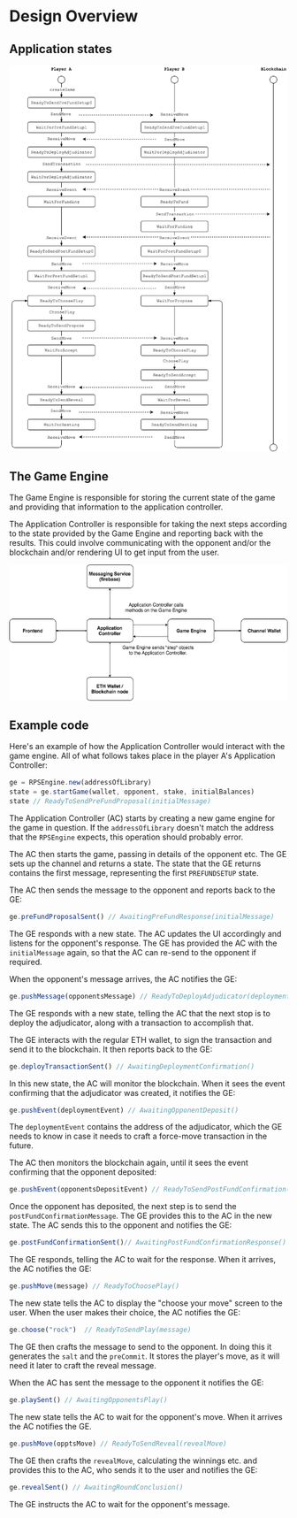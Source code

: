 # Design Overview

## Application states

![States diagram](./rock-paper-scissors-states.png)

## The Game Engine

The Game Engine is responsible for storing the current state of the game and providing that information to the application controller.

The Application Controller is responsible for taking the next steps according to the state provided by the Game Engine and reporting back with the results. This could involve communicating with the opponent and/or the blockchain and/or rendering UI to get input from the user.

![Architecture diagram](./architecture.png)

## Example code

Here's an example of how the Application Controller would interact with the game engine. All of what follows takes place in the player A's Application Controller:

```js
ge = RPSEngine.new(addressOfLibrary)
state = ge.startGame(wallet, opponent, stake, initialBalances)
state // ReadyToSendPreFundProposal(initialMessage)
```
The Application Controller (AC) starts by creating a new game engine for the game in question. If the `addressOfLibrary` doesn't match the address that the `RPSEngine` expects, this operation should probably error.

The AC then starts the game, passing in details of the opponent etc. The GE sets up the channel and returns a state. The state that the GE returns contains the first message, representing the first `PREFUNDSETUP` state.

The AC then sends the message to the opponent and reports back to the GE:
```js
ge.preFundProposalSent() // AwaitingPreFundResponse(initialMessage)
```
The GE responds with a new state. The AC updates the UI accordingly and listens for the opponent's response. The GE has provided the AC with the `initialMessage` again, so that the AC can re-send to the opponent if required.

When the opponent's message arrives, the AC notifies the GE:
```js
ge.pushMessage(opponentsMessage) // ReadyToDeployAdjudicator(deploymentTransaction)
```
The GE responds with a new state, telling the AC that the next stop is to deploy the adjudicator, along with a transaction to accomplish that.

The GE interacts with the regular ETH wallet, to sign the transaction and send it to the blockchain. It then reports back to the GE:
```js
ge.deployTransactionSent() // AwaitingDeploymentConfirmation()
```
In this new state, the AC will monitor the blockchain. When it sees the event confirming that the adjudicator was created, it notifies the GE:
```js
ge.pushEvent(deploymentEvent) // AwaitingOpponentDeposit()
```
The `deploymentEvent` contains the address of the adjudicator, which the GE needs to know in case it needs to craft a force-move transaction in the future.

The AC then monitors the blockchain again, until it sees the event confirming that the opponent deposited:
```js
ge.pushEvent(opponentsDepositEvent) // ReadyToSendPostFundConfirmation(postFundConfirmationMessage)
```
Once the opponent has deposited, the next step is to send the `postFundConfirmationMessage`. The GE provides this to the AC in the new state. The AC sends this to the opponent and notifies the GE:
```js
ge.postFundConfirmationSent()// AwaitingPostFundConfirmationResponse()
```
The GE responds, telling the AC to wait for the response. When it arrives, the AC notifies the GE:
```js
ge.pushMove(message) // ReadyToChoosePlay()
```
The new state tells the AC to display the "choose your move" screen to the user. When the user makes their choice, the AC notifies the GE:
```js
ge.choose("rock")  // ReadyToSendPlay(message)
```
The GE then crafts the message to send to the opponent. In doing this it generates the `salt` and the `preCommit`. It stores the player's move, as it will need it later to craft the reveal message.

When the AC has sent the message to the opponent it notifies the GE:
```js
ge.playSent() // AwaitingOpponentsPlay()
```
The new state tells the AC to wait for the opponent's move. When it arrives the AC notifies the GE.
```js
ge.pushMove(opptsMove) // ReadyToSendReveal(revealMove)
```
The GE then crafts the `revealMove`, calculating the winnings etc. and provides this to the AC, who sends it to the user and notifies the GE:
```js
ge.revealSent() // AwaitingRoundConclusion()
```
The GE instructs the AC to wait for the opponent's message.

